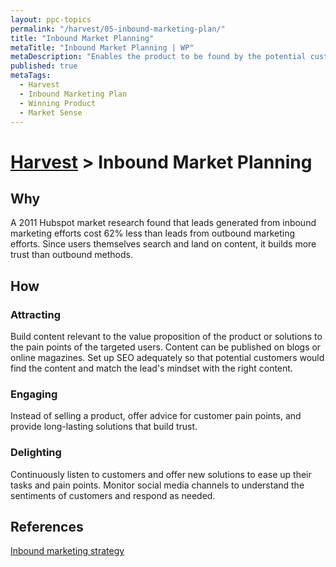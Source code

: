 ```yaml
---
layout: ppc-topics 
permalink: "/harvest/05-inbound-marketing-plan/"
title: "Inbound Market Planning"
metaTitle: "Inbound Market Planning | WP"
metaDescription: "Enables the product to be found by the potential customers through content publishing or through digital marketing messages."
published: true
metaTags:
  - Harvest
  - Inbound Marketing Plan
  - Winning Product
  - Market Sense
---
```

# [Harvest](../) > Inbound Market Planning

## Why
A 2011 Hubspot market research found that leads generated from inbound marketing efforts cost 62% less than leads from outbound marketing efforts. Since users themselves search and land on content, it builds more trust than outbound methods.

## How

### Attracting

Build content relevant to the value proposition of the product or solutions to the pain points of the targeted users. Content can be published on blogs or online magazines. Set up SEO adequately so that potential customers would find the content and match the lead's mindset with the right content.

### Engaging

Instead of selling a product, offer advice for customer pain points, and provide long-lasting solutions that build trust.

### Delighting

Continuously listen to customers and offer new solutions to ease up their tasks and pain points. Monitor social media channels to understand the sentiments of customers and respond as needed.

## References

[Inbound marketing strategy](https://www.wordstream.com/blog/ws/2015/08/25/inbound-marketing-strategy)
